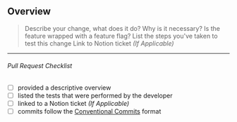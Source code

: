 ## Overview

> Describe your change, what does it do? Why is it necessary?
> Is the feature wrapped with a feature flag?
> List the steps you've taken to test this change
> Link to Notion ticket _(If Applicable)_

----

###### Pull Request Checklist

- [ ] provided a descriptive overview
- [ ] listed the tests that were performed by the developer
- [ ] linked to a Notion ticket _(If Applicable)_
- [ ] commits follow the [Conventional Commits][conventional-commits] format

[conventional-commits]: https://www.conventionalcommits.org/en/v1.0.0/
